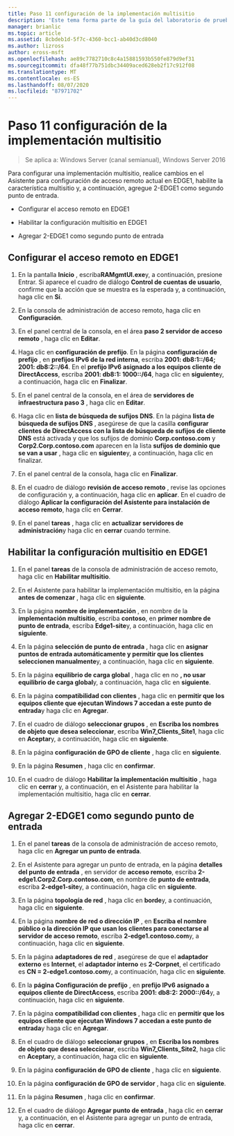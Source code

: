```yaml
---
title: Paso 11 configuración de la implementación multisitio
description: 'Este tema forma parte de la guía del laboratorio de pruebas: demostración de una implementación multisitio de DirectAccess para Windows Server 2016'
manager: brianlic
ms.topic: article
ms.assetid: 8cbdeb1d-5f7c-4360-bcc1-ab40d3cd8040
ms.author: lizross
author: eross-msft
ms.openlocfilehash: ae89c7782710c8c4a15881593b550fe879d9ef31
ms.sourcegitcommit: dfa48f77b751dbc34409aced628eb2f17c912f08
ms.translationtype: MT
ms.contentlocale: es-ES
ms.lasthandoff: 08/07/2020
ms.locfileid: "87971702"
---
```

# <a name="step-11-configure-the-multisite-deployment"></a>Paso 11 configuración de la implementación multisitio

>Se aplica a: Windows Server (canal semianual), Windows Server 2016

Para configurar una implementación multisitio, realice cambios en el Asistente para configuración de acceso remoto actual en EDGE1, habilite la característica multisitio y, a continuación, agregue 2-EDGE1 como segundo punto de entrada.

- Configurar el acceso remoto en EDGE1

- Habilitar la configuración multisitio en EDGE1

- Agregar 2-EDGE1 como segundo punto de entrada

## <a name="configure-remote-access-on-edge1"></a><a name="configDA"></a>Configurar el acceso remoto en EDGE1

1.  En la pantalla **Inicio** , escriba**RAMgmtUI.exe**y, a continuación, presione Entrar. Si aparece el cuadro de diálogo **Control de cuentas de usuario**, confirme que la acción que se muestra es la esperada y, a continuación, haga clic en **Sí**.

2.  En la consola de administración de acceso remoto, haga clic en **Configuración**.

3.  En el panel central de la consola, en el área **paso 2 servidor de acceso remoto** , haga clic en **Editar**.

4.  Haga clic en **configuración de prefijo**. En la página **configuración de prefijo** , en **prefijos IPv6 de la red interna**, escriba **2001: db8:1::/64; 2001: db8:2::/64**. En el **prefijo IPv6 asignado a los equipos cliente de DirectAccess**, escriba **2001: db8:1: 1000::/64**, haga clic en **siguiente**y, a continuación, haga clic en **Finalizar**.

5.  En el panel central de la consola, en el área de **servidores de infraestructura paso 3** , haga clic en **Editar**.

6.  Haga clic en **lista de búsqueda de sufijos DNS**. En la página **lista de búsqueda de sufijos DNS** , asegúrese de que la casilla **configurar clientes de DirectAccess con la lista de búsqueda de sufijos de cliente DNS** está activada y que los sufijos de dominio **Corp.contoso.com** y **Corp2.Corp.contoso.com** aparecen en la lista **sufijos de dominio que se van a usar** , haga clic en **siguiente**y, a continuación, haga clic en finalizar.

7.  En el panel central de la consola, haga clic en **Finalizar**.

8.  En el cuadro de diálogo **revisión de acceso remoto** , revise las opciones de configuración y, a continuación, haga clic en **aplicar**. En el cuadro de diálogo **Aplicar la configuración del Asistente para instalación de acceso remoto**, haga clic en **Cerrar**.

9. En el panel **tareas** , haga clic en **actualizar servidores de administración**y haga clic en **cerrar** cuando termine.

## <a name="enable-multisite-configuration-on-edge1"></a><a name="EnabledMultisite"></a>Habilitar la configuración multisitio en EDGE1

1.  En el panel **tareas** de la consola de administración de acceso remoto, haga clic en **Habilitar multisitio**.

2.  En el Asistente para habilitar la implementación multisitio, en la página **antes de comenzar** , haga clic en **siguiente**.

3.  En la página **nombre de implementación** , en nombre de la **implementación multisitio**, escriba **contoso**, en **primer nombre de punto de entrada**, escriba **Edge1-site**y, a continuación, haga clic en **siguiente**.

4.  En la página **selección de punto de entrada** , haga clic en **asignar puntos de entrada automáticamente y permitir que los clientes seleccionen manualmente**y, a continuación, haga clic en **siguiente**.

5.  En la página **equilibrio de carga global** , haga clic en no **, no usar equilibrio de carga global**y, a continuación, haga clic en **siguiente**.

6.  En la página **compatibilidad con clientes** , haga clic en **permitir que los equipos cliente que ejecutan Windows 7 accedan a este punto de entrada**y haga clic en **Agregar**.

7.  En el cuadro de diálogo **seleccionar grupos** , en **Escriba los nombres de objeto que desea seleccionar**, escriba **Win7_Clients_Site1**, haga clic en **Aceptar**y, a continuación, haga clic en **siguiente**.

8.  En la página **configuración de GPO de cliente** , haga clic en **siguiente**.

9. En la página **Resumen** , haga clic en **confirmar**.

10. En el cuadro de diálogo **Habilitar la implementación multisitio** , haga clic en **cerrar** y, a continuación, en el Asistente para habilitar la implementación multisitio, haga clic en **cerrar**.

## <a name="add-2-edge1-as-a-second-entry-point"></a><a name="AddEP"></a>Agregar 2-EDGE1 como segundo punto de entrada

1.  En el panel **tareas** de la consola de administración de acceso remoto, haga clic en **Agregar un punto de entrada**.

2.  En el Asistente para agregar un punto de entrada, en la página **detalles del punto de entrada** , en servidor de **acceso remoto**, escriba **2-edge1.Corp2.Corp.contoso.com**, en nombre de **punto de entrada**, escriba **2-edge1-site**y, a continuación, haga clic en **siguiente**.

3.  En la página **topología de red** , haga clic en **borde**y, a continuación, haga clic en **siguiente**.

4.  En la página **nombre de red o dirección IP** , en **Escriba el nombre público o la dirección IP que usan los clientes para conectarse al servidor de acceso remoto**, escriba **2-edge1.contoso.com**y, a continuación, haga clic en **siguiente**.

5.  En la página **adaptadores de red** , asegúrese de que el **adaptador externo** es **Internet**, el **adaptador interno** es **2-Corpnet**, el certificado es **CN = 2-edge1.contoso.com**y, a continuación, haga clic en **siguiente**.

6.  En la **página Configuración de prefijo** , en **prefijo IPv6 asignado a equipos cliente de DirectAccess**, escriba **2001: db8:2: 2000::/64**y, a continuación, haga clic en **siguiente**.

7.  En la página **compatibilidad con clientes** , haga clic en **permitir que los equipos cliente que ejecutan Windows 7 accedan a este punto de entrada**y haga clic en **Agregar**.

8.  En el cuadro de diálogo **seleccionar grupos** , en **Escriba los nombres de objeto que desea seleccionar**, escriba **Win7_Clients_Site2**, haga clic en **Aceptar**y, a continuación, haga clic en **siguiente**.

9. En la página **configuración de GPO de cliente** , haga clic en **siguiente**.

10. En la página **configuración de GPO de servidor** , haga clic en **siguiente**.

11. En la página **Resumen** , haga clic en **confirmar**.

12. En el cuadro de diálogo **Agregar punto de entrada** , haga clic en **cerrar** y, a continuación, en el Asistente para agregar un punto de entrada, haga clic en **cerrar**.



